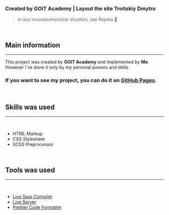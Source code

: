 ### Created by GOIT Academy | Layout the site Troitskiy Dmytro
> In any incomprehensible situation, see Repeta  🤣

<br/>

## Main information
---
This project was created by **GOIT Academy** and 
implemented by **Me**. <br/> 
However I`ve done it only by my personal powers and skills.

### If you want to see my project, you can do it on [GitHub Pages](https://codewarrior94.github.io/goit-markup-hw-08/).

<br>

## Skills was used
---

<br>

- HTML Markup
- CSS Stylesheet
- SCSS Preprocessor

<br>

## Tools was used
---

<br>

- [Live Sass Compiler](https://marketplace.visualstudio.com/items?itemName=ritwickdey.live-sass)
- [Live Server](https://marketplace.visualstudio.com/items?itemName=ritwickdey.LiveServer)
- [Prettier Code Formatter](https://marketplace.visualstudio.com/items?itemName=esbenp.prettier-vscode)
